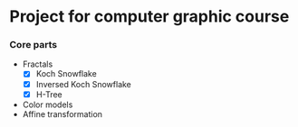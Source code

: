# Project for computer graphic course

### Core parts
* Fractals
    * [x] Koch Snowflake
    * [x] Inversed Koch Snowflake
    * [x] H-Tree
* Color models
* Affine transformation 